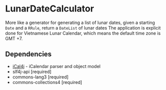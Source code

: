 # LunarDateCalculator
More like a generator for generating a list of lunar dates, given a starting `Date` and a `RRule`, return a `DateList` of lunar dates
The application is explicit done for Vietnamese Lunar Calendar, which means the default time zone is GMT +7.

## Dependencies
* [iCal4j](https://github.com/ical4j/ical4j) - iCalendar parser and object model
* slf4j-api [required]
* commons-lang3 [required]
* commons-collections4 [required]

